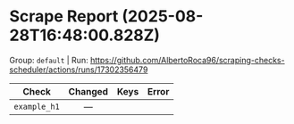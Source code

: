 # Scrape Report (2025-08-28T16:48:00.828Z)

Group: `default`  |  Run: https://github.com/AlbertoRoca96/scraping-checks-scheduler/actions/runs/17302356479

| Check | Changed | Keys | Error |
|---|:---:|:--|:--|
| `example_h1` | — |  |  |
